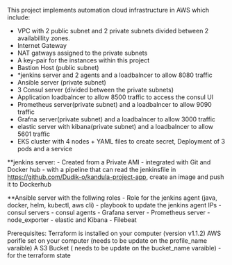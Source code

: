 
This project implements automation cloud infrastructure in AWS which include:
- VPC with 2 public subnet and 2 private subnets divided between 2 availabillity zones. 
- Internet Gateway
- NAT gatways assigned to the private subnets
- A key-pair for the instances within this project
- Bastion Host (public subnet)
- *jenkins server and 2 agents and a loadbalncer to allow 8080 traffic 
- Ansible server (private subnet)
- 3 Consul server (divided between the private subnets)
- Application loadbalncer to allow 8500 traffic to access the consul UI
- Prometheus server(private subnet) and a loadbalncer to allow 9090 traffic
- Grafna server(private subnet) and a loadbalncer to allow 3000 traffic
- elastic server with kibana(private subnet)  and a loadbalncer to allow 5601 traffic
- EKS cluster with 4 nodes + YAML files to create secret, Deployment of 3 pods and a service


**jenkins server:
    - Created from a Private AMI
	- integrated with Git and Docker hub 
	- with a pipeline that can read the jenkinsfile in https://github.com/Dudik-o/kandula-project-app, create an image and push it to Dockerhub

**Ansible server with the follwing roles
	- Role for the jenkins agent (java, docker, helm, kubectl, aws cli)
	- playbook to update the jenkins agent IPs
	- consul servers
	- consul agents
	- Grafana server
	- Prometheus server
	- node_exporter
	- elastic and Kibana
	- Filebeat


Prerequisites:
Terraform is installed on your computer (version v1.1.2)
AWS porifle set on your computer (needs to be update on the profile_name varaible)
A S3 Bucket ( needs to be update on the bucket_name varaible) - for the terraform state




 